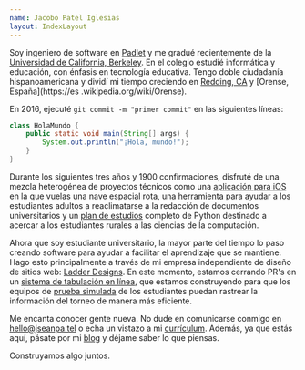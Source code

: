 ```yaml
---
name: Jacobo Patel Iglesias
layout: IndexLayout
---
```


Soy ingeniero de software en [Padlet](https://padlet.com) y me gradué recientemente de la [Universidad de California, Berkeley](https://www.berkeley.edu/). En el colegio estudié informática y educación, con énfasis en tecnología educativa. Tengo doble ciudadanía hispanoamericana y dividí mi tiempo creciendo en [Redding, CA](https://en.wikipedia.org/wiki/Redding,_California) y [Orense, España](https://es .wikipedia.org/wiki/Orense).

En 2016, ejecuté `git commit -m "primer commit"` en las siguientes líneas:

```java:HolaMundo.java
class HolaMundo {
    public static void main(String[] args) {
        System.out.println("¡Hola, mundo!");
    }
}
```

Durante los siguientes tres años y 1900 confirmaciones, disfruté de una mezcla heterogénea de proyectos técnicos como una [aplicación para iOS](https://github.com/jseanpatel/flyright) en la que vuelas una nave espacial rota, una
[herramienta](https://maribel.io) para ayudar a los estudiantes adultos a reaclimatarse a la redacción de documentos universitarios y un [plan de estudios](https://treetoplearning.org/) completo de Python destinado a acercar a los estudiantes rurales a las ciencias de la computación.

Ahora que soy estudiante universitario, la mayor parte del tiempo lo paso creando software para ayudar a facilitar el aprendizaje que se mantiene. Hago esto principalmente a través de mi empresa independiente de diseño de sitios web: [Ladder Designs](https://ladderdesigns.co). En este momento, estamos cerrando PR's en un [sistema de tabulación en línea](https://atabical.com/), que estamos construyendo para que los equipos de [prueba simulada](https://www.collegemocktrial.org) de los estudiantes puedan rastrear la información del torneo de manera más eficiente.

Me encanta conocer gente nueva. No dude en comunicarse conmigo en [hello@jseanpa.tel](mailto:hello@jseanpa.tel) o echa un vistazo a mi [currículum](https://drive.google.com/open?id=1zn7AY7H7qoi3dBHJk6UciWDOOvsibOyN). Además, ya que estás aquí, pásate por mi [blog](./blog) y déjame saber lo que piensas.

Construyamos algo juntos.
